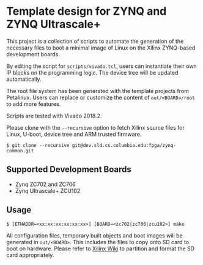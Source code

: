 # Template design for ZYNQ and ZYNQ Ultrascale+

This project is a collection of scripts to automate the generation of the
necessary files to boot a minimal image of Linux on the Xilinx ZYNQ-based
development boards.

By editing the script for `scripts/vivado.tcl`, users can instantiate their own
IP blocks on the programming logic. The device tree will be updated
automatically.

The root file system has been generated with the template projects from
Petalinux. Users can replace or customize the content of `out/<BOARD>/root` to
add more features.

Scripts are tested with Vivado 2018.2.

Please clone with the `--recursive` option to fetch Xilinx source files for Linux, U-boot, device tree and ARM trusted firmware.

```
$ git clone --recursive git@dev.sld.cs.columbia.edu:fpga/zynq-common.git
```

## Supported Development Boards

  - Zynq ZC702 and ZC706
  - Zynq Ultrascale+ ZCU102


## Usage

```
$ [ETHADDR=<xx:xx:xx:xx:xx:xx>] [BOARD=<zc702|zc706|zcu102>] make
```

All configuration files, temporary built objects and boot images will be
generated in `out/<BOARD>`.  This includes the files to copy onto SD
card to boot on hardware. Please refer to [Xilinx Wiki](https://xilinx-wiki.atlassian.net/wiki/spaces/A/pages/18842385/How+to+format+SD+card+for+SD+boot)
to partition and format the SD card appropriately.
